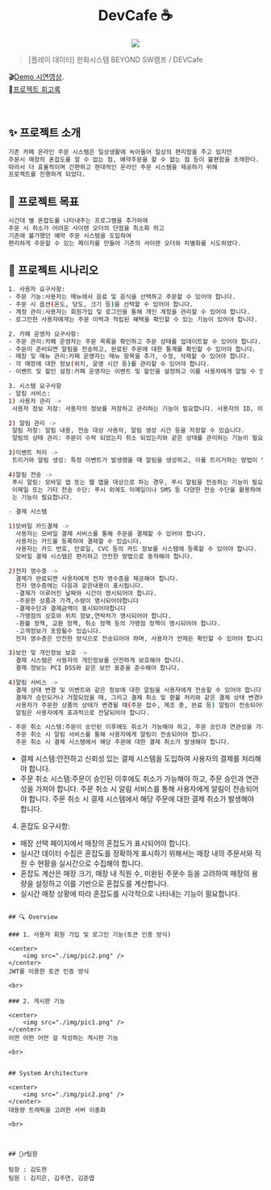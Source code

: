 <h1 align="center">DevCafe ☕️</h1>

<div align="center"> 
 <img src="https://postfiles.pstatic.net/MjAyMzExMTVfMTMg/MDAxNzAwMDE5NDQwOTQx.2SDpLn3Kkxsx04ZWQ62gtltmMI3DaJUE-O9b4akkaoIg.ZCuuumag_P1kfPigvHcZ5i58CNF1tjkJpE8GVCzMMrEg.PNG.kimjieun121314/%EC%A0%9C%EB%AA%A9%EC%9D%84-%EC%9E%85%EB%A0%A5%ED%95%B4%EC%A3%BC%EC%84%B8%EC%9A%94_-001.png?type=w773"/>
</div>


> [플레이 데이터] 한화시스템 BEYOND SW캠프 / DEVCafe


🎬[Demo 시연영상]().   
📃[프로젝트 회고록](블로그주소) 

<br>

## ✨ 프로젝트 소개

```sh
기존 카페 온라인 주문 시스템은 일상생활에 녹아들어 일상의 편리함을 주고 있지만
주문시 매장의 혼잡도를 알 수 없는 점, 예약주문을 할 수 없는 점 등이 불편함을 초래한다.
따라서 더 효율적이며 간편하고 현대적인 온라인 주문 시스템을 제공하기 위해
프로젝트를 진행하게 되었다.
```

## 📌 프로젝트 목표

```sh
시간대 별 혼잡도를 나타내주는 프로그램을 추가하여
주문 시 취소가 어려운 사이렌 오더의 단점을 최소화 하고
기존에 불가했던 예약 주문 시스템을 도입하여
편리하게 주문할 수 있는 페이지를 만들어 기존의 사이렌 오더와 차별화를 시도하였다.
```
## 📃 프로젝트 시나리오
```sh
1. 사용자 요구사항:
- 주문 기능:사용자는 메뉴에서 음료 및 음식을 선택하고 주문할 수 있어야 합니다.
- 주문 시 옵션(온도, 당도, 크기 등)을 선택할 수 있어야 합니다.
- 계정 관리:사용자는 회원가입 및 로그인을 통해 개인 계정을 관리할 수 있어야 합니다.
- 로그인한 사용자에게는 주문 이력과 적립된 혜택을 확인할 수 있는 기능이 있어야 합니다.

2. 카페 운영자 요구사항:
- 주문 관리:카페 운영자는 주문 목록을 확인하고 주문 상태를 업데이트할 수 있어야 합니다.
- 주문이 준비되면 알림을 전송하고, 완료된 주문에 대한 통계를 확인할 수 있어야 합니다.
- 매장 및 메뉴 관리:카페 운영자는 메뉴 항목을 추가, 수정, 삭제할 수 있어야 합니다.
- 각 매장에 대한 정보(위치, 운영 시간 등)를 관리할 수 있어야 합니다.
- 이벤트 및 할인 설정:카페 운영자는 이벤트 및 할인을 설정하고 이를 사용자에게 알릴 수 있어야 합니다.

3. 시스템 요구사항
- 알림 서비스:
1) 사용자 관리 ->
 사용자 정보 저장: 사용자의 정보를 저장하고 관리하는 기능이 필요합니다. 사용자의 ID, 이름, 이메일 등을 포함할 수 있습니다.

2) 알림 관리 ->
 알림 저장: 알림 내용, 전송 대상 사용자, 알림 생성 시간 등을 저장할 수 있습니다.
 알림의 상태 관리: 주문이 수락 되었는지 취소 되었는지와 같은 상태를 관리하는 기능이 필요합니다.

3)이벤트 처리 ->
 트리거와 알림 생성: 특정 이벤트가 발생했을 때 알림을 생성하고, 이를 트리거하는 방법이 필요합니다. 예를 들어,    새로운 메시지가 도착하거나 주문이 완료되었을 때 알림을 생성하는 등의 상황이 포함될 수 있습니다.

4)알림 전송 ->
 푸시 알림: 모바일 앱 또는 웹 앱을 대상으로 하는 경우, 푸시 알림을 전송하는 기능이 필요합니다.
 이메일 또는 기타 전송 수단: 푸시 외에도 이메일이나 SMS 등 다양한 전송 수단을 활용하여 알림을 사용자에게 전송하 
 는 기능이 필요합니다.

- 결제 시스템

1)모바일 카드결제 ->
  사용자는 모바일 결제 서비스를 통해 주문을 결제할 수 있어야 합니다.
  사용자는 카드를 등록하여 결제할 수 있습니다.
  사용자는 카드 번호, 만료일, CVC 등의 카드 정보를 시스템에 등록할 수 있어야 합니다.
  모바일 결제 시스템은 편리하고 안전한 방법으로 동작해야 합니다.

2)전자 영수증 ->
  결제가 완료되면 사용자에게 전자 영수증을 제공해야 합니다.
  전자 영수증에는 다음과 같은내용이 표시됩니다.
  -결제가 이루어진 날짜와 시간이 명시되어야 합니다.
  -주문한 상품과 가격,수량이 명시되어야합니다
  -결제수단과 결제금액이 표시되어야합니다
  -가맹점의 상호와 위치 정보,연락처가 명시되어야 합니다.
  -환불 정책, 교환 정책, 취소 정책 등의 가맹점 정책이 명시되어야 합니다.
  -고객정보가 포함될수 있습니다.
  전자 영수증은 안전한 방식으로 전송되어야 하며, 사용자가 언제든 확인할 수 있어야 합니다.

3)보안 및 개인정보 보호 ->
  결제 시스템은 사용자의 개인정보를 안전하게 보호해야 합니다.
  결제 정보는 PCI DSS와 같은 보안 표준을 준수해야 합니다.

4)알림 서비스 ->
  결제 상태 변경 및 이벤트와 같은 정보에 대한 알림을 사용자에게 전송할 수 있어야 합니다.
  결제가 승인되거나 거절되었을 때, 그리고 결제 취소 및 환불 처리와 같은 결제 상태 변경에 대한 알림이 전송되어야 합니다.
  사용자가 주문한 상품의 상태가 변경될 때(주문 접수, 제조 중, 완료 등) 알림이 전송되어야 합니다.
  알림은 사용자에게 효과적으로 전달되어야 합니다.

- 주문 취소 시스템:주문이 승인된 이후에도 취소가 가능해야 하고, 주문 승인과 연관성을 가져야 합니다.
  주문 취소 시 알림 서비스를 통해 사용자에게 알림이 전송되어야 합니다.
  주문 취소 시 결제 시스템에서 해당 주문에 대한 결제 취소가 발생해야 합니다.

```
- 결제 시스템:안전하고 신뢰성 있는 결제 시스템을 도입하여 사용자의 결제를 처리해야 합니다.
- 주문 취소 시스템:주문이 승인된 이후에도 취소가 가능해야 하고, 주문 승인과 연관성을 가져야 합니다.
  주문 취소 시 알림 서비스를 통해 사용자에게 알림이 전송되어야 합니다.
  주문 취소 시 결제 시스템에서 해당 주문에 대한 결제 취소가 발생해야 합니다.

4. 혼잡도 요구사항:
- 매장 선택 페이지에서 매장의 혼잡도가 표시되어야 합니다.
- 실시간 데이터 수집은 혼잡도를 정확하게 표시하기 위해서는
매장 내의 주문서와 직원 수 현황을 실시간으로 수집해야 합니다.
- 혼잡도 계산은 매장 크기, 매장 내 직원 수, 미완된 주문수 등을 고려하여
매장의 용량을 설정하고 이를 기반으로 혼잡도를 계산합니다.
- 실시간 매장 상황에 따라 혼잡도를 시각적으로 나타내는 기능이 필요합니다.

```

## 🔍 Overview

### 1. 사용자 회원 가입 및 로그인 기능(토큰 인증 방식)

<center>
    <img src="./img/pic2.png" />
</center>
JWT를 이용한 토큰 인증 방식

<br>

### 2. 게시판 기능

<center>
    <img src="./img/pic1.png" />
</center>
어떤 어떤 어떤 걸 작성하는 게시판 기능

<br>


## System Architecture

<center>
    <img src="./img/pic2.png" />
</center>
대용량 트래픽을 고려한 서버 이중화

<br>



## 🤼‍♂️팀원

팀장 : 김도현  
팀원 : 김지은, 김주연, 김준엽
